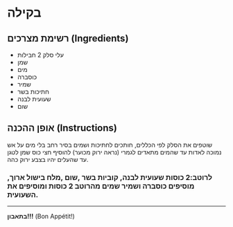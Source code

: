 # בקילה

## רשימת מצרכים (Ingredients)
- עלי סלק 2 חבילות
- שמן
- מים
- כוסברה
- שמיר
- חתיכות בשר
- שעועית לבנה
- שום

## אופן ההכנה (Instructions)
שוטפים את הסלק לפי הכללים, חותכים לחתיכות ושמים בסיר רחב בלי מים  על אש נמוכה לאדות עד שהמים מתאדים לגמרי (נראה ירוק מכוער) להוסיף חצי כוס שמן לטגן עד שהעלים יהיו בצבע ירוק כהה.

### לרוטב:2 כוסות שעועית לבנה, קוביות בשר ,שום ,מלח בישול ארוך, מוסיפים כוסברה ושמיר שמים מהרוטב 2 כוסות ומוסיפים את השעועית.


---
**בתאבון!!!** (Bon Appétit!)
